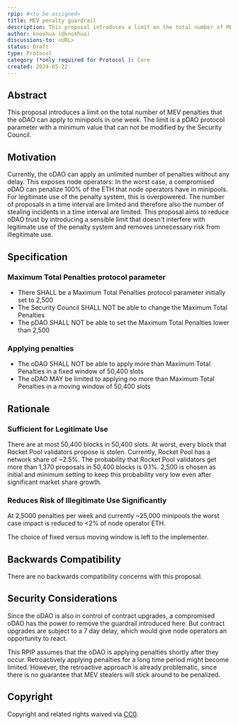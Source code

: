 ```yaml
---
rpip: #<to be assigned>
title: MEV penalty guardrail
description: This proposal introduces a limit on the total number of MEV penalties that the oDAO can apply to minipools in one week.
author: knoshua (@knoshua)
discussions-to: <URL>
status: Draft
type: Protocol 
category (*only required for Protocol ): Core
created: 2024-05-22
---
```



## Abstract
This proposal introduces a limit on the total number of MEV penalties that the oDAO can apply to minipools in one week. The limit is a pDAO protocol parameter with a minimum value that can not be modified by the Security Council.

## Motivation
Currently, the oDAO can apply an unlimited number of penalties without any delay. This exposes node operators: In the worst case, a compromised oDAO can penalize 100% of the ETH that node operators have in minipools. For legitimate use of the penalty system, this is overpowered. The number of proposals in a time interval are limited and therefore also the number of stealing incidents in a time interval are limited. This proposal aims to reduce oDAO trust by introducing a sensible limit that doesn't interfere with legitimate use of the penalty system and removes unnecessary risk from illegitimate use.

## Specification

### Maximum Total Penalties protocol parameter
- There SHALL be a Maximum Total Penalties protocol parameter initially set to 2,500
- The Security Council SHALL NOT be able to change the Maximum Total Penalties
- The pDAO SHALL NOT be able to set the Maximum Total Penalties lower than 2,500

### Applying penalties
- The oDAO SHALL NOT be able to apply more than Maximum Total Penalties in a fixed window of 50,400 slots
- The oDAO MAY be limited to  applying no more than Maximum Total Penalties in a moving window of 50,400 slots

## Rationale

### Sufficient for Legitimate Use
There are at most 50,400 blocks in 50,400 slots. At worst, every block that Rocket Pool validators propose is stolen. Currently, Rocket Pool has a network share of ~2.5%. The probability that Rocket Pool validators get more than 1,370 proposals in 50,400 blocks is 0.1%. 2,500 is chosen as initial and minimum setting to keep this probability very low even after significant market share growth.

### Reduces Risk of Illegitimate Use Significantly
At 2,5000 penalties per week and currently ~25,000 minipools the worst case impact is reduced to <2% of node operator ETH.

The choice of fixed versus moving window is left to the implementer. 

## Backwards Compatibility
There are no backwards compatibility concerns with this proposal.

## Security Considerations
Since the oDAO is also in control of contract upgrades, a compromised oDAO has the power to remove the guardrail introduced here. But contract upgrades are subject to a 7 day delay, which would give node operators an opportunity to react.

This RPIP assumes that the oDAO is applying penalties shortly after they occur. Retroactively applying penalties for a long time period might become limited. However, the retroactive approach is already problematic, since there is no guarantee that MEV stealers will stick around to be penalized.


## Copyright
Copyright and related rights waived via [CC0](https://creativecommons.org/publicdomain/zero/1.0/).
